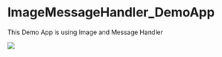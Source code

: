 # ImageMessageHandler_DemoApp

This Demo App is using Image and Message Handler

<img src="https://github.com/jphong1111/ImageMessageHandler_DemoApp/blob/main/Image/record.gif" />

